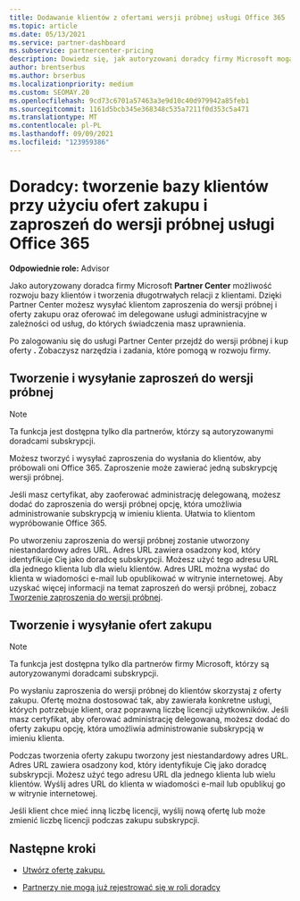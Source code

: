```yaml
---
title: Dodawanie klientów z ofertami wersji próbnej usługi Office 365
ms.topic: article
ms.date: 05/13/2021
ms.service: partner-dashboard
ms.subservice: partnercenter-pricing
description: Dowiedz się, jak autoryzowani doradcy firmy Microsoft mogą Office 365 subskrypcji. Tworzenie i wysyłanie Office 365 próbnych i ofert zakupu do klientów.
author: brentserbus
ms.author: brserbus
ms.localizationpriority: medium
ms.custom: SEOMAY.20
ms.openlocfilehash: 9cd73c6701a57463a3e9d10c40d979942a85feb1
ms.sourcegitcommit: 1161d5bcb345e368348c535a7211f0d353c5a471
ms.translationtype: MT
ms.contentlocale: pl-PL
ms.lasthandoff: 09/09/2021
ms.locfileid: "123959386"
---
```

# <a name="advisors-build-your-client-base-with-office-365-trial-invitations-and-purchase-offers"></a>Doradcy: tworzenie bazy klientów przy użyciu ofert zakupu i zaproszeń do wersji próbnej usługi Office 365


**Odpowiednie role:** Advisor


Jako autoryzowany doradca firmy Microsoft **Partner Center** możliwość rozwoju bazy klientów i tworzenia długotrwałych relacji z klientami. Dzięki Partner Center możesz wysyłać klientom zaproszenia do wersji próbnej i oferty zakupu oraz oferować im delegowane usługi administracyjne w zależności od usług, do których świadczenia masz uprawnienia.

Po zalogowaniu się do usługi Partner Center przejdź do wersji próbnej i kup oferty **.** Zobaczysz narzędzia i zadania, które pomogą w rozwoju firmy.

## <a name="create-and-send-trial-invitations"></a>Tworzenie i wysyłanie zaproszeń do wersji próbnej

> [!NOTE]
> Ta funkcja jest dostępna tylko dla partnerów, którzy są autoryzowanymi doradcami subskrypcji.

Możesz tworzyć i wysyłać zaproszenia do wysłania do klientów, aby próbowali oni Office 365. Zaproszenie może zawierać jedną subskrypcję wersji próbnej.

Jeśli masz certyfikat, aby zaoferować administrację delegowaną, możesz dodać do zaproszenia do wersji próbnej opcję, która umożliwia administrowanie subskrypcją w imieniu klienta. Ułatwia to klientom wypróbowanie Office 365.

Po utworzeniu zaproszenia do wersji próbnej zostanie utworzony niestandardowy adres URL. Adres URL zawiera osadzony kod, który identyfikuje Cię jako doradcę subskrypcji. Możesz użyć tego adresu URL dla jednego klienta lub dla wielu klientów. Adres URL można wysłać do klienta w wiadomości e-mail lub opublikować w witrynie internetowej.
Aby uzyskać więcej informacji na temat zaproszeń do wersji próbnej, zobacz [Tworzenie zaproszenia do wersji próbnej](advisors-create-a-trial-invitation.md).

## <a name="create-and-send-purchase-offers"></a>Tworzenie i wysyłanie ofert zakupu

> [!NOTE]
> Ta funkcja jest dostępna tylko dla partnerów firmy Microsoft, którzy są autoryzowanymi doradcami subskrypcji.

Po wysłaniu zaproszenia do wersji próbnej do klientów skorzystaj z oferty zakupu. Ofertę można dostosować tak, aby zawierała konkretne usługi, których potrzebuje klient, oraz poprawną liczbę licencji użytkowników. Jeśli masz certyfikat, aby oferować administrację delegowaną, możesz dodać do oferty zakupu opcję, która umożliwia administrowanie subskrypcją w imieniu klienta.

Podczas tworzenia oferty zakupu tworzony jest niestandardowy adres URL. Adres URL zawiera osadzony kod, który identyfikuje Cię jako doradcę subskrypcji. Możesz użyć tego adresu URL dla jednego klienta lub wielu klientów. Wyślij adres URL do klienta w wiadomości e-mail lub opublikuj go w witrynie internetowej.

Jeśli klient chce mieć inną liczbę licencji, wyślij nową ofertę lub może zmienić liczbę licencji podczas zakupu subskrypcji.

## <a name="next-steps"></a>Następne kroki

- [Utwórz ofertę zakupu.](advisor-create-a-purchase-offer.md)

- [Partnerzy nie mogą już rejestrować się w roli doradcy](advisors-no-csp.md)
